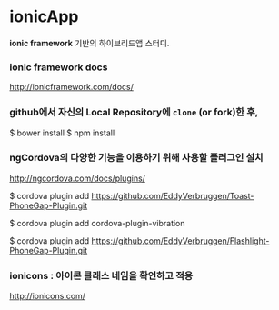 # ionicApp
**ionic framework** 기반의 하이브리드앱 스터디.

### ionic framework docs
<http://ionicframework.com/docs/>

### github에서 자신의 Local Repository에 `clone` (or fork)한 후,
  $ bower install
  $ npm install

### ngCordova의 다양한 기능을 이용하기 위해 사용할 플러그인 설치
<http://ngcordova.com/docs/plugins/>

  $ cordova plugin add https://github.com/EddyVerbruggen/Toast-PhoneGap-Plugin.git

  $ cordova plugin add cordova-plugin-vibration

  $ cordova plugin add https://github.com/EddyVerbruggen/Flashlight-PhoneGap-Plugin.git

### ionicons : 아이콘 클래스 네임을 확인하고 적용
<http://ionicons.com/>
